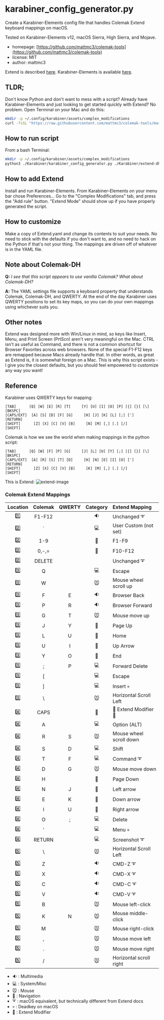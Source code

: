 # karabiner_config_generator.py

Create a Karabiner-Elements config file that handles Colemak Extend keyboard
mappings on macOS.

Tested on Karabiner-Elements v12, macOS Sierra, High Sierra, and Mojave.

- homepage: [https://github.com/mattmc3/colemak-tools](https://github.com/mattmc3/colemak-tools)
- license: MIT
- author: mattmc3

Extend is described [here][extend]. Karabiner-Elements is available [here][karabiner].

## TLDR;

Don't know Python and don't want to mess with a script? Already have
Karabiner-Elements and just looking to get started quickly with Extend?
No problem. Open Terminal on your Mac and do this:

```bash
mkdir -p ~/.config/karabiner/assets/complex_modifications
curl -fsSL "https://raw.githubusercontent.com/mattmc3/colemak-tools/master/Karabiner/generated/extend.json" > ~/.config/karabiner/assets/complex_modifications/extend.json
```

## How to run script

From a bash Terminal:

```bash
mkdir -p ~/.config/karabiner/assets/complex_modifications
python3 ./Karabiner/karabiner_config_generator.py ./Karabiner/extend-dh-ansi-z-custom.yaml > ~/.config/karabiner/assets/complex_modifications/extend.json
```

## How to add Extend

Install and run Karabiner-Elements. From Karabiner-Elements on your menu bar
chose Preferences... Go to the "Complex Modifications" tab, and press the
"Add rule" button. "Extend Mode" should show up if you have properly generated
the script.

## How to customize

Make a copy of Extend.yaml and change its contents to suit your needs. No need
to stick with the defaults if you don't want to, and no need to hack on the
Python if that's not your thing. The mappings are driven off of whatever is in
the YAML file.

## Note about Colemak-DH

__Q:__ *I see that this script appears to use vanilla Colemak? What about Colemak-DH?*

__A:__ The YAML settings file supports a keyboard property that understands
Colemak, Colemak-DH, and QWERTY. At the end of the day Karabiner uses QWERTY
positions to set its key maps, so you can do your own mappings using whichever
suits you.

## Other notes

Extend was designed more with Win/Linux in mind, so keys like Insert, Menu, and
Print Screen (PrtScn) aren't very meaningful on the Mac. CTRL isn't as useful as
Command, and there is not a common shortcut for Browser Favorites across web
browsers. None of the special F1-F12 keys are remapped because Macs already
handle that. In other words, as great as Extend is, it is somewhat foreign on a
Mac. This is why this script exists - I give you the closest defaults, but you
should feel empowered to customize any way you want!

## Reference

Karabiner uses QWERTY keys for mapping:

```text
[TAB]      [Q] [W] [E] [R] [T]     [Y] [U] [I] [O] [P] [{] [}] [\] [BKSPC]
[CAPS/EXT]  [A] [S] [D] [F] [G]     [H] [J] [K] [L] [;] [']        [RETURN]
[SHIFT]      [Z] [X] [C] [V] [B]     [N] [M] [,] [.] [/]           [SHIFT]
```

Colemak is how we see the world when making mappings in the python script:

```text
[TAB]      [Q] [W] [F] [P] [G]     [J] [L] [U] [Y] [;] [{] [}] [\] [BKSPC]
[CAPS/EXT]  [A] [R] [S] [T] [D]     [H] [N] [E] [I] [O] [']        [RETURN]
[SHIFT]      [Z] [X] [C] [V] [B]     [K] [M] [,] [.] [/]           [SHIFT]
```

This is Extend:
![extend-image][extend-image]

### Colemak Extend Mappings

| Location | Colemak | QWERTY |  Category  | Extend Mapping                |
|:--------:|:-------:|:------:|:----------:|:------------------------------|
|  :one:   | F1-F12  |        |  :sound:   | Unchanged :curly_loop:        |
|  :two:   |    `    |        | :computer: | User Custom (not set)         |
|  :two:   |   1-9   |        |   :1234:   | F1-F9                         |
|  :two:   |  0,-,=  |        |   :1234:   | F10-F12                       |
|  :two:   | DELETE  |        |            | Unchanged :curly_loop:        |
| :three:  |    Q    |        | :computer: | Escape                        |
| :three:  |    W    |        |  :mouse:   | Mouse wheel scroll up         |
| :three:  |    F    |   E    |  :sound:   | Browser Back                  |
| :three:  |    P    |   R    |  :sound:   | Browser Forward               |
| :three:  |    G    |   T    |  :mouse:   | Mouse move up                 |
| :three:  |    J    |   Y    |  :rocket:  | Page Up                       |
| :three:  |    L    |   U    |  :rocket:  | Home                          |
| :three:  |    U    |   I    |  :rocket:  | Up Arrow                      |
| :three:  |    Y    |   O    |  :rocket:  | End                           |
| :three:  |    ;    |   P    | :computer: | Forward Delete                |
| :three:  |    [    |        | :computer: | Escape                        |
| :three:  |    ]    |        | :computer: | Insert :skull:                |
| :three:  |    \    |        |  :mouse:   | Horizontal Scroll Left        |
|  :four:  |  CAPS   |        |  :rocket:  | :tada: Extend Modifier :tada: |
|  :four:  |    A    |        | :computer: | Option (ALT)                  |
|  :four:  |    R    |   S    |  :mouse:   | Mouse wheel scroll down       |
|  :four:  |    S    |   D    | :computer: | Shift                         |
|  :four:  |    T    |   F    | :computer: | Command :curly_loop:          |
|  :four:  |    D    |   G    |  :mouse:   | Mouse move down               |
|  :four:  |    H    |        |  :rocket:  | Page Down                     |
|  :four:  |    N    |   J    |  :rocket:  | Left arrow                    |
|  :four:  |    E    |   K    |  :rocket:  | Down arrow                    |
|  :four:  |    I    |   U    |  :rocket:  | Right arrow                   |
|  :four:  |    O    |   ;    | :computer: | Delete                        |
|  :four:  |    '    |        | :computer: | Menu :skull:                  |
|  :four:  | RETURN  |        | :computer: | Screenshot :curly_loop:       |
|  :five:  |    \    |        |  :mouse:   | Horizontal Scroll Left        |
|  :five:  |    Z    |        |  :sound:   | CMD-Z :curly_loop:            |
|  :five:  |    X    |        |  :sound:   | CMD-X :curly_loop:            |
|  :five:  |    C    |        |  :sound:   | CMD-C :curly_loop:            |
|  :five:  |    V    |        |  :sound:   | CMD-V :curly_loop:            |
|  :five:  |    B    |        |  :mouse:   | Mouse left-click              |
|  :five:  |    K    |   N    |  :mouse:   | Mouse middle-click            |
|  :five:  |    M    |        |  :mouse:   | Mouse right-click             |
|  :five:  |    ,    |        |  :mouse:   | Mouse move left               |
|  :five:  |    .    |        |  :mouse:   | Mouse move right              |
|  :five:  |    /    |        |  :mouse:   | Horizontal scroll right       |

- :sound: : Multimedia
- :computer: : System/Misc
- :mouse: : Mouse
- :rocket: : Navigation
- :curly_loop: : macOS equivalent, but technically different from Extend docs
- :skull: : Deadkey on macOS
- :tada: : Extend Modifier

[homepage]: https://github.com/mattmc3/colemak-tools
[extend]: https://forum.colemak.com/topic/2014-extend-extra-extreme/
[karabiner]: https://pqrs.org/osx/karabiner/
[extend-image]: https://www.dropbox.com/s/gks7fzzhw6y7o3p/Extend-ANSI-NoWi-Linux_90d.png?raw=1
